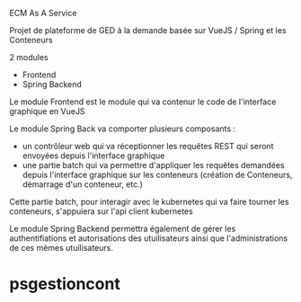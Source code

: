 ECM As A Service

Projet de plateforme de GED à la demande basée sur VueJS / Spring et les Conteneurs

2 modules
- Frontend 
- Spring Backend


Le module Frontend est le module qui va contenur le code de l'interface graphique en VueJS 

Le module Spring Back va comporter plusieurs composants :
- un contrôleur web qui va réceptionner les requêtes REST qui seront envoyées depuis l'interface graphique
- une partie batch qui va permettre d'appliquer les requêtes demandées depuis l'interface graphique sur les conteneurs (création de Conteneurs, démarrage d'un conteneur, etc.)

Cette partie batch, pour interagir avec le kubernetes qui va faire tourner les conteneurs, s'appuiera sur l'api client kubernetes

Le module Spring Backend permettra également de gérer les authentifiations et autorisations des utuilisateurs ainsi que l'administrations de ces mêmes utuilisateurs.
# psgestioncont
